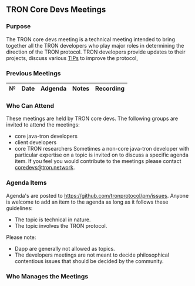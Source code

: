 ## TRON Core Devs Meetings

### Purpose
The TRON core devs meeting is a technical meeting intended to bring together all the TRON developers who play major roles in determining the direction of the TRON protocol. TRON developers provide updates to their projects, discuss various [TIPs](https://github.com/tronprotocol/tips) to improve the protocol, 

### Previous Meetings

 №  | Date                             | Adgenda        |Notes          | Recording            |
--- | -------------------------------- | -------------- |-------------- | -------------------- |

### Who Can Attend
These meetings are held by TRON core devs. The following groups are invited to attend the meetings:
- core java-tron developers 
- client developers
- core TRON researchers
Sometimes a non-core java-tron developer with particular expertise on a topic is invited on to discuss a specific agenda item. If you feel you would contribute to the meetings please contact coredevs@tron.network.

### Agenda Items
Agenda's are posted to https://github.com/tronprotocol/pm/issues. Anyone is welcome to add an item to the agenda as long as it follows these guidelines:
- The topic is technical in nature.
- The topic involves the TRON protocol.

Please note: 
- Dapp are generally not allowed as topics. 
- The developers meetings are not meant to decide philosophical contentious issues that should be decided by the community.

### Who Manages the Meetings
